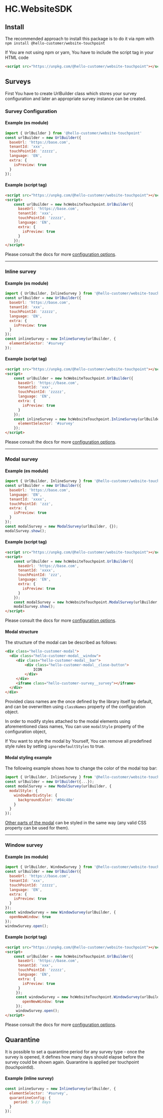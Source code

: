 # HC.WebsiteSDK
## Install
The recommended approach to install this package is to do it via npm with
```npm install @hello-customer/website-touchpoint```

If You are not using npm or yarn, You have to include the script tag in your HTML code
```html
<script src="https://unpkg.com/@hello-customer/website-touchpoint"></script>
```
## Surveys
First You have to create UrlBuilder class which stores your survey configuration and later an appropriate survey instance can be created.
### Survey Configuration
#### Example (es module)
```js
import { UrlBuilder } from '@hello-customer/website-touchpoint'
const urlBuilder = new UrlBuilder({
  baseUrl: 'https://base.com',
  tenantId: 'xxx',
  touchPointId: 'zzzzz',
  language: 'EN',
  extra: {
    isPreview: true
  }
});
  ```


#### Example (script tag)
```html
<script src="https://unpkg.com/@hello-customer/website-touchpoint"></script>
<script>
    const urlBuilder = new hcWebsiteTouchpoint.UrlBuilder({
      baseUrl: 'https://base.com',
      tenantId: 'xxx',
      touchPointId: 'zzzzz',
      language: 'EN',
      extra: {
        isPreview: true
      }
    });
</script>
  ```
Please consult the docs for more [configuration options](https://hellocustomer.github.io/HC.WebsiteSDK/interfaces/surveyconfig.html).

***

### Inline survey
  #### Example (es module)
  ```js
  import { UrlBuilder, InlineSurvey } from '@hello-customer/website-touchpoint'
  const urlBuilder = new UrlBuilder({
    baseUrl: 'https://base.com',
    tenantId: 'xxx',
    touchPointId: 'zzzzz',
    language: 'EN',
    extra: {
      isPreview: true
    }
  });
  const inlineSurvey = new InlineSurvey(urlBuilder, {
    elementSelector: '#survey'
  });
  ```
 
 
#### Example (script tag)
```html
<script src="https://unpkg.com/@hello-customer/website-touchpoint"></script>
<script>
    const urlBuilder = new hcWebsiteTouchpoint.UrlBuilder({
      baseUrl: 'https://base.com',
      tenantId: 'xxx',
      touchPointId: 'zzzzz',
      language: 'EN',
      extra: {
        isPreview: true
      }
    });
    const inlineSurvey = new hcWebsiteTouchpoint.InlineSurvey(urlBuilder, {
      elementSelector: '#survey'
    });
</script>
  ```
Please consult the docs for more [configuration options](https://hellocustomer.github.io/HC.WebsiteSDK/interfaces/inlinesurveyconfig.html).

***

### Modal survey
  #### Example (es module)
  ```js
  import { UrlBuilder, InlineSurvey } from '@hello-customer/website-touchpoint'
  const urlBuilder = new UrlBuilder({
    baseUrl: 'https://base.com',
    language: 'EN',
    tenantId: 'xxxx',
    touchPointId: 'zzz',
    extra: {
      isPreview: true
    }
  });
  const modalSurvey = new ModalSurvey(urlBuilder, {});
  modalSurvey.show();
  ```
  #### Example (script tag)
  ```html
  <script src="https://unpkg.com/@hello-customer/website-touchpoint"></script>
  <script>
      const urlBuilder = new hcWebsiteTouchpoint.UrlBuilder({
        baseUrl: 'https://base.com',
        tenantId: 'xxxx',
        touchPointId: 'zzz',
        language: 'EN',
        extra: {
          isPreview: true
        }
      });
      const modalSurvey = new hcWebsiteTouchpoint.ModalSurvey(urlBuilder, {});
      modalSurvey.show();
  </script>
  ```
Please consult the docs for more [configuration options](https://hellocustomer.github.io/HC.WebsiteSDK/interfaces/modalsurveyconfig.html).

#### Modal structure
 
  The structure of the modal can be described as follows:
  ```html
  <div class="hello-customer-modal">
    <div class="hello-customer-modal__window">
       <div class="hello-customer-modal__bar">
           <div class="hello-customer-modal__close-button">
               ICON
           </div>
       </div>
       <iframe class="hello-customer-survey__survey"></iframe>
    </div>
  </div>
  ```
  Provided class names are the once defined by the library itself by default,
  and can be overwritten using ```classNames``` property of the configuration object.
 
  In order to modify styles attached to the modal elements using aforementioned class names,
  You can use ```modalStyle``` property of the configuration object,
  
  If You want to style the modal by Yourself, You can remove all predefined style rules by setting ```ignoreDefaultStyles``` to true.
  
#### Modal styling example
 
  The following example shows how to change the color of the modal top bar:
  ```js
  import { UrlBuilder, InlineSurvey } from '@hello-customer/website-touchpoint'
  const urlBuilder = new UrlBuilder({...});
  const modalSurvey = new ModalSurvey(urlBuilder, {
    modalStyle: {
      windowBarDivStyle: {
        backgroundColor: '#04c48e'
      }
    }
  });
  ```
  [Other parts of the modal](https://hellocustomer.github.io/HC.WebsiteSDK/interfaces/modalsurveystyleconfig.html) can be styled in the same way (any valid CSS property can be used for them).
***

### Window survey
  #### Example (es module)
  ```js
  import { UrlBuilder, WindowSurvey } from '@hello-customer/website-touchpoint'
  const urlBuilder = new UrlBuilder({
    baseUrl: 'https://base.com',
    tenantId: 'xxx',
    touchPointId: 'zzzzz',
    language: 'EN',
    extra: {
      isPreview: true
    }
  });
  const windowSurvey = new WindowSurvey(urlBuilder, {
    openNewWindow: true
  });
  windowSurvey.open();
  ```
 
 
#### Example (script tag)
```html
<script src="https://unpkg.com/@hello-customer/website-touchpoint"></script>
<script>
    const urlBuilder = new hcWebsiteTouchpoint.UrlBuilder({
      baseUrl: 'https://base.com',
      tenantId: 'xxx',
      touchPointId: 'zzzzz',
      language: 'EN',
      extra: {
        isPreview: true
      }
     });
     const windowSurvey = new hcWebsiteTouchpoint.WindowSurvey(urlBuilder, {
        openNewWindow: true
     });
     windowSurvey.open();
</script>
  ```
Please consult the docs for more [configuration options](https://hellocustomer.github.io/HC.WebsiteSDK/interfaces/windowsurveyconfig.html).

## Quarantine
  It is possible to set a quarantine period for any survey type - once the survey is opened, it defines how many days should elapse before the survey could be shown again. Quarantine is applied per touchpoint (touchpointId).
  #### Example (inline survey)
  ```js
  const inlineSurvey = new InlineSurvey(urlBuilder, {
    elementSelector: '#survey',
    quarantineConfig: {
      period: 5 // days
    }
  });
  ```
